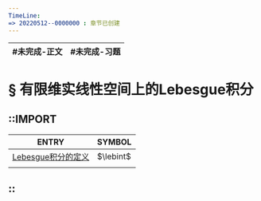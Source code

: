 ```yaml
---
TimeLine: 
=> 20220512--0000000 : 章节已创建
---
```

| #未完成-正文 | #未完成-习题 |
| ------------ | ------------ |

# § 有限维实线性空间上的Lebesgue积分

## ::IMPORT

| ENTRY | SYMBOL |
| ------ | ----------- |
| [Lebesgue积分的定义](分析-积分-抽象测度上的Lebesgue积分.md#Lebesgue积分的定义%20DEF) | $\lebint$ |
|        |             |

## ::